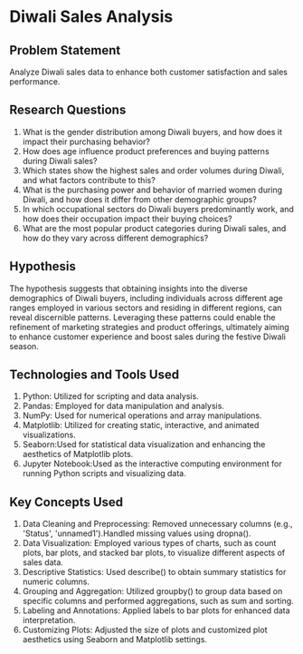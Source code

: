 # Diwali Sales Analysis

## Problem Statement

Analyze Diwali sales data to enhance both customer satisfaction and sales performance.

## Research Questions

1. What is the gender distribution among Diwali buyers, and how does it impact their purchasing behavior?
2. How does age influence product preferences and buying patterns during Diwali sales?
3. Which states show the highest sales and order volumes during Diwali, and what factors contribute to this?
4. What is the purchasing power and behavior of married women during Diwali, and how does it differ from other demographic groups?
5. In which occupational sectors do Diwali buyers predominantly work, and how does their occupation impact their buying choices?
6. What are the most popular product categories during Diwali sales, and how do they vary across different demographics?

## Hypothesis

The hypothesis suggests that obtaining insights into the diverse demographics of Diwali buyers, including individuals across different age ranges employed in various sectors and residing in different regions, can reveal discernible patterns. Leveraging these patterns could enable the refinement of marketing strategies and product offerings, ultimately aiming to enhance customer experience and boost sales during the festive Diwali season.


## Technologies and Tools Used

1. Python: Utilized for scripting and data analysis.
2. Pandas: Employed for data manipulation and analysis.
3. NumPy: Used for numerical operations and array manipulations.
4. Matplotlib: Utilized for creating static, interactive, and animated visualizations.
5. Seaborn:Used for statistical data visualization and enhancing the aesthetics of Matplotlib plots.
6. Jupyter Notebook:Used as the interactive computing environment for running Python scripts and visualizing data.

## Key Concepts Used

1. Data Cleaning and Preprocessing: Removed unnecessary columns (e.g., 'Status', 'unnamed1').Handled missing values using dropna().
2. Data Visualization: Employed various types of charts, such as count plots, bar plots, and stacked bar plots, to visualize different aspects of sales data.
3. Descriptive Statistics: Used describe() to obtain summary statistics for numeric columns.
4. Grouping and Aggregation: Utilized groupby() to group data based on specific columns and performed aggregations, such as sum and sorting.
5. Labeling and Annotations: Applied labels to bar plots for enhanced data interpretation.
6. Customizing Plots: Adjusted the size of plots and customized plot aesthetics using Seaborn and Matplotlib settings.



